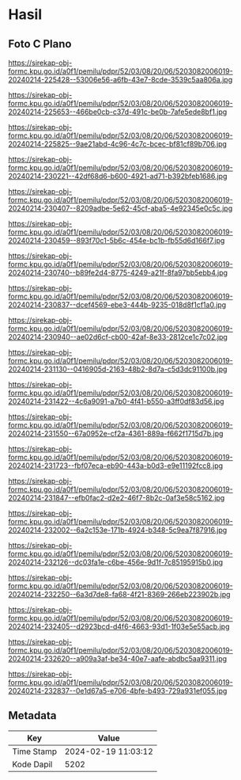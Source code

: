 # Hasil

## Foto C Plano

https://sirekap-obj-formc.kpu.go.id/a0f1/pemilu/pdpr/52/03/08/20/06/5203082006019-20240214-225428--53006e56-a6fb-43e7-8cde-3539c5aa806a.jpg

https://sirekap-obj-formc.kpu.go.id/a0f1/pemilu/pdpr/52/03/08/20/06/5203082006019-20240214-225653--466be0cb-c37d-491c-be0b-7afe5ede8bf1.jpg

https://sirekap-obj-formc.kpu.go.id/a0f1/pemilu/pdpr/52/03/08/20/06/5203082006019-20240214-225825--9ae21abd-4c96-4c7c-bcec-bf81cf89b706.jpg

https://sirekap-obj-formc.kpu.go.id/a0f1/pemilu/pdpr/52/03/08/20/06/5203082006019-20240214-230221--42df68d6-b600-4921-ad71-b392bfeb1686.jpg

https://sirekap-obj-formc.kpu.go.id/a0f1/pemilu/pdpr/52/03/08/20/06/5203082006019-20240214-230407--8209adbe-5e62-45cf-aba5-4e92345e0c5c.jpg

https://sirekap-obj-formc.kpu.go.id/a0f1/pemilu/pdpr/52/03/08/20/06/5203082006019-20240214-230459--893f70c1-5b6c-454e-bc1b-fb55d6d166f7.jpg

https://sirekap-obj-formc.kpu.go.id/a0f1/pemilu/pdpr/52/03/08/20/06/5203082006019-20240214-230740--b89fe2d4-8775-4249-a21f-8fa97bb5ebb4.jpg

https://sirekap-obj-formc.kpu.go.id/a0f1/pemilu/pdpr/52/03/08/20/06/5203082006019-20240214-230837--dcef4569-ebe3-444b-9235-018d8f1cf1a0.jpg

https://sirekap-obj-formc.kpu.go.id/a0f1/pemilu/pdpr/52/03/08/20/06/5203082006019-20240214-230940--ae02d6cf-cb00-42af-8e33-2812ce1c7c02.jpg

https://sirekap-obj-formc.kpu.go.id/a0f1/pemilu/pdpr/52/03/08/20/06/5203082006019-20240214-231130--0416905d-2163-48b2-8d7a-c5d3dc91100b.jpg

https://sirekap-obj-formc.kpu.go.id/a0f1/pemilu/pdpr/52/03/08/20/06/5203082006019-20240214-231422--4c6a9091-a7b0-4f41-b550-a3ff0df83d56.jpg

https://sirekap-obj-formc.kpu.go.id/a0f1/pemilu/pdpr/52/03/08/20/06/5203082006019-20240214-231550--67a0952e-cf2a-4361-889a-f662f1715d7b.jpg

https://sirekap-obj-formc.kpu.go.id/a0f1/pemilu/pdpr/52/03/08/20/06/5203082006019-20240214-231723--fbf07eca-eb90-443a-b0d3-e9e11192fcc8.jpg

https://sirekap-obj-formc.kpu.go.id/a0f1/pemilu/pdpr/52/03/08/20/06/5203082006019-20240214-231847--efb0fac2-d2e2-46f7-8b2c-0af3e58c5162.jpg

https://sirekap-obj-formc.kpu.go.id/a0f1/pemilu/pdpr/52/03/08/20/06/5203082006019-20240214-232002--6a2c153e-171b-4924-b348-5c9ea7f87916.jpg

https://sirekap-obj-formc.kpu.go.id/a0f1/pemilu/pdpr/52/03/08/20/06/5203082006019-20240214-232126--dc03fa1e-c6be-456e-9d1f-7c85195915b0.jpg

https://sirekap-obj-formc.kpu.go.id/a0f1/pemilu/pdpr/52/03/08/20/06/5203082006019-20240214-232250--6a3d7de8-fa68-4f21-8369-266eb223902b.jpg

https://sirekap-obj-formc.kpu.go.id/a0f1/pemilu/pdpr/52/03/08/20/06/5203082006019-20240214-232405--d2923bcd-d4f6-4663-93d1-1f03e5e55acb.jpg

https://sirekap-obj-formc.kpu.go.id/a0f1/pemilu/pdpr/52/03/08/20/06/5203082006019-20240214-232620--a909a3af-be34-40e7-aafe-abdbc5aa9311.jpg

https://sirekap-obj-formc.kpu.go.id/a0f1/pemilu/pdpr/52/03/08/20/06/5203082006019-20240214-232837--0e1d67a5-e706-4bfe-b493-729a931ef055.jpg


## Metadata

| Key        | Value               |
| ---------- | ------------------- |
| Time Stamp | 2024-02-19 11:03:12 |
| Kode Dapil | 5202                |



